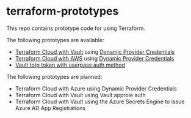 # terraform-prototypes

This repo contains prototype code for using Terraform.

The following prototypes are available:

* [Terraform Cloud with Vault](./terraform-vault-dynamic-credentials/README.md) using [Dynamic Provider Credentials](https://developer.hashicorp.com/terraform/cloud-docs/workspaces/dynamic-provider-credentials)
* [Terraform Cloud with AWS](./terraform-aws-dynamic-credentials/README.md) using [Dynamic Provider Credentials](https://developer.hashicorp.com/terraform/cloud-docs/workspaces/dynamic-provider-credentials/aws-configuration)
* [Vault totp token with userpass auth method](./terraform-vault-mfa-totp-userpass/README.md)

The following prototypes are planned:

* Terraform Cloud with Azure using Dynamic Provider Credentials
* Terraform Cloud with Vault using Vault approle auth
* Terraform Cloud with Vault using the Azure Secrets Engine to issue Azure AD App Registrations
